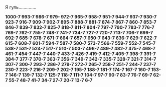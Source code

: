 Я гуль..............

__1000-7 993-7 986-7 979- 972-7 965-7 958-7 951-7 944-7 937-7 930-7 923-7 916-7 909-7 902-7 895-7 888-7 881-7 874-7 867-7 860-7 853-7 846-7 839-7 832-7 825-7 818-7 811-7 804-7 797-7 790-7 783-7 776-7 769-7 762-7 755-7 748-7 741-7 734-7 727-7 720-7 713-7 706-7 699-7 692-7 685-7 678-7 671-7 664-7 657-7 650-7 643-7 636-7 629-7 622-7 615-7 608-7 601-7 594-7 587-7 580-7 573-7 566-7 559-7 552-7 545-7 538-7 531-7 524-7 517-7 510-7 503-7 496-7 489-7 482-7 475-7 468-7 461-7 454-7 447-7 440-7 433-7 426-7 419-7 412-7 405-7 398-7 391-7 384-7 377-7 370-7 363-7 356-7 349-7 342-7 335-7 328-7 321-7 314-7 307-7 300-7 293-7 286-7 279-7 272-7 265-7 258-7 251-7 244-7 237-7 230-7 223-7 216-7 209-7 202-7 195-7 188-7 181-7 174-7 167-7 160-7 153-7 146-7 139-7 132-7 125-7 118-7 111-7 104-7 97-7 90-7 83-7 76-7 69-7 62-7 55-7 48-7 41-7 34-7 27-7 20-7 13-7 6-7__
